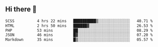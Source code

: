 ## Hi there 👋
 <!--START_SECTION:waka-->

```txt
SCSS          4 hrs 22 mins   ██████████▒░░░░░░░░░░░░░░   40.71 %
HTML          2 hrs 50 mins   ██████▓░░░░░░░░░░░░░░░░░░   26.53 %
PHP           53 mins         ██░░░░░░░░░░░░░░░░░░░░░░░   08.29 %
JSON          46 mins         █▓░░░░░░░░░░░░░░░░░░░░░░░   07.20 %
Markdown      35 mins         █▒░░░░░░░░░░░░░░░░░░░░░░░   05.57 %
```

<!--END_SECTION:waka-->
